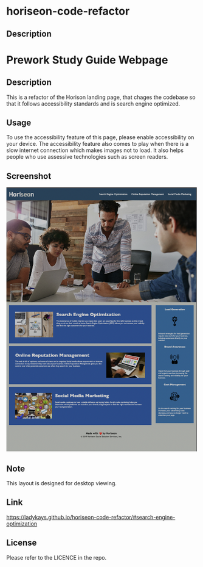 # horiseon-code-refactor

## Description


# Prework Study Guide Webpage

## Description
This is a refactor of the Horison landing page, that chages the codebase so that it follows accessibility standards and is search engine optimized.


## Usage
To use the accessibility feature of this page, please enable accessibility on your device. The accessibility feature also comes to play when there is a slow internet connection which makes images not to load. It also helps people who use assessive technologies such as screen readers.

## Screenshot
![Screenshot](assets/images/screenshot.png)

## Note
This layout is designed for desktop viewing.

## Link
https://ladykays.github.io/horiseon-code-refactor/#search-engine-optimization

## License

Please refer to the LICENCE in the repo.